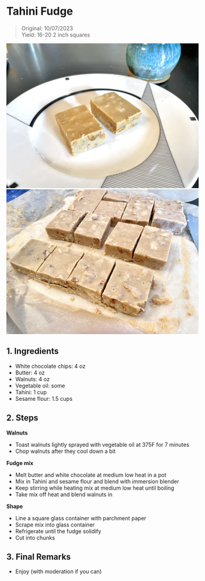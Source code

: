 # Tahini Fudge
> Original: 10/07/2023 <br>
> Yield: 16-20 2 inch squares

![img](../assets/images/Tahini_Fudge_1.jpg)
![img](../assets/images/Tahini_Fudge_2.jpg)

## 1. Ingredients
- White chocolate chips: 4 oz
- Butter: 4 oz
- Walnuts: 4 oz
- Vegetable oil: some
- Tahini: 1 cup
- Sesame flour: 1.5 cups

## 2. Steps
__Walnuts__
- Toast walnuts lightly sprayed with vegetable oil at 375F for 7 minutes
- Chop walnuts after they cool down a bit

__Fudge mix__
- Melt butter and white chocolate at medium low heat in a pot
- Mix in Tahini and sesame flour and blend with immersion blender
- Keep stirring while heating mix at medium low heat until boiling
- Take mix off heat and blend walnuts in

__Shape__
- Line a square glass container with parchment paper
- Scrape mix into glass container
- Refrigerate until the fudge solidify
- Cut into chunks

## 3. Final Remarks
- Enjoy (with moderation if you can)
